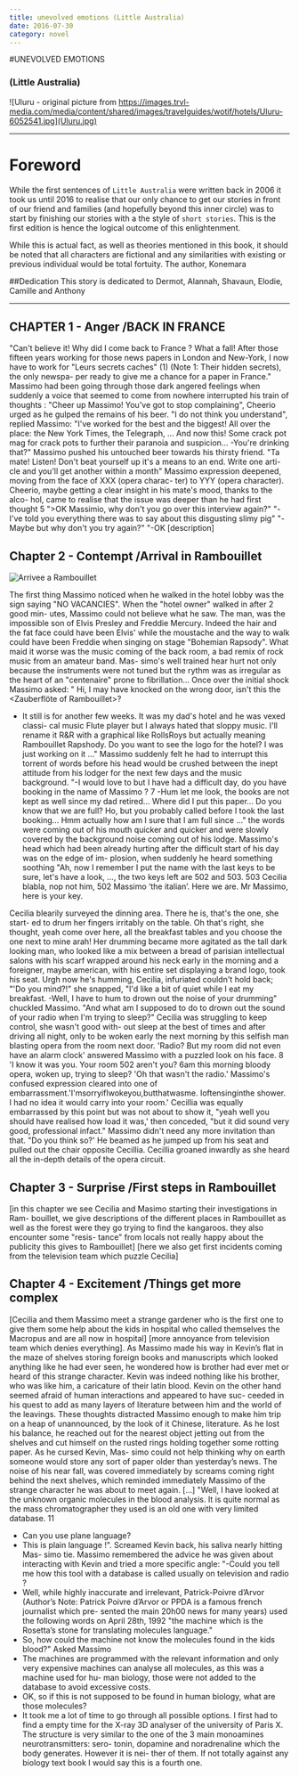 ```yaml
---
title: unevolved emotions (Little Australia)
date: 2016-07-30
category: novel
---
```



#UNEVOLVED EMOTIONS
### (Little Australia)

![Uluru - original picture from https://images.trvl-media.com/media/content/shared/images/travelguides/wotif/hotels/Uluru-6052541.jpg](Uluru.jpg)

---

# Foreword
While the first sentences of `Little Australia` were written back in 2006 it took us until 2016 to realise that our only 
chance to get our stories in front of our friend and families (and hopefully beyond this inner circle) was to start by 
finishing our stories with a the style of `short stories`.
This is the first edition is hence the logical outcome of this enlightenment.

While this is actual fact, as well as theories mentioned in this book, it should be noted that all characters are fictional and any similarities with existing or previous individual would be total fortuity.
The author, Konemara


##Dedication
This story is dedicated to Dermot, Alannah, Shavaun, Elodie, Camille and Anthony

---

## CHAPTER 1 - Anger /BACK IN FRANCE
 "Can't believe it! Why did I come back to France ? What a fall! After those fifteen years working for those news papers
 in London and New-York, I now have to work for "Leurs secrets caches" (1) (Note 1: Their hidden secrets), the only
 newspa- per ready to give me a chance for a paper in France."
Massimo had been going through those dark angered feelings when suddenly a voice that seemed to come from nowhere interrupted his train of thoughts :
"Cheer up Massimo! You've got to stop complaining", Cheerio urged as he gulped the remains of his beer.
"I do not think you understand", replied Massimo: "I've worked for the best and the biggest! All over the place: the New York Times, the Telegraph, ... And now this!
Some crack pot mag for crack pots to further their paranoia and suspicion...
-You're drinking that?"
Massimo pushed his untouched beer towards his thirsty friend.
"Ta mate! Listen! Don't beat yourself up it's a means to an end. Write one arti- cle and you'll get another within a month"
Massimo expression deepened, moving from the face of XXX (opera charac- ter) to YYY (opera character).
Cheerio, maybe getting a clear insight in his mate's mood, thanks to the alco- hol, came to realise that the issue was deeper than he had first thought
5
">OK Massimio, why don't you go over this interview again?"
"-I've told you everything there was to say about this disgusting slimy pig" "-Maybe but why don't you try again?"
"-OK [description]

## Chapter 2 - Contempt /Arrival in Rambouillet
![Arrivee a Rambouillet](http://www.cartes-et-patrimoine.com/images/11/9/photos-carte-rambouillet-yvelines-PH059348-A.jpg)

The first thing Massimo noticed when he walked in the hotel lobby was the sign saying "NO VACANCIES". When the "hotel owner" walked in after 2 good min- utes, Massimo could not believe what he saw. The man, was the impossible son of Elvis Presley and Freddie Mercury. Indeed the hair and the fat face could have been Elvis' while the moustache and the way to walk could have been Freddie when singing on stage "Bohemian Rapsody". What maid it worse was the music coming of the back room, a bad remix of rock music from an amateur band. Mas- simo's well trained hear hurt not only because the instruments were not tuned but the rythm was as irregular as the heart of an "centenaire" prone to fibrillation... Once over the initial shock Massimo asked:
" Hi, I may have knocked on the wrong door, isn't this the <Zauberflöte of Rambouillet>?
- It still is for another few weeks. It was my dad's hotel and he was vexed classi- cal music Flute player but I always hated that sloppy music. I'll rename it R&R with a graphical like RollsRoys but actually meaning Rambouillet Rapshody. Do you want to see the logo for the hotel? I was just working on it ..."
Massimo suddenly felt he had to interrupt this torrent of words before his head would be crushed between the inept attitude from his lodger for the next few days and the music background.
"-I would love to but I have had a difficult day, do you have booking in the name of Massimo ?
7
 -Hum let me look, the books are not kept as well since my dad retired... Where did I put this paper... Do you know that we are full? Ho, but you probably called before I took the last booking... Hmm actually how am I sure that I am full since ..." the words were coming out of his mouth quicker and quicker and were slowly covered by the background noise coming out of his lodge. Massimo's head which had been already hurting after the difficult start of his day was on the edge of im- plosion, when suddenly he heard something soothing
"Ah, now I remember I put the name with the last keys to be sure, let's have a look, ..., the two keys left are 502 and 503. 503 Cecilia blabla, nop not him, 502 Massimo ‘the italian’. Here we are. Mr Massimo, here is your key.
<night time>
<morning time>
Cecilia blearily surveyed the dinning area. There he is, that's the one, she start- ed to drum her fingers irritably on the table. Oh that's right, she thought, yeah come over here, all the breakfast tables and you choose the one next to mine arah! Her drumming became more agitated as the tall dark looking man, who looked like a mix between a bread of parisian intellectual salons with his scarf wrapped around his neck early in the morning and a foreigner, maybe american, with his entire set displaying a brand logo, took his seat.
Urgh now he's humming, Cecilia, infuriated couldn't hold back;
"'Do you mind?!" she snapped, "I'd like a bit of quiet while I eat my breakfast.
-Well, I have to hum to drown out the noise of your drumming" chuckled Massimo.
"And what am I supposed to do to drown out the sound of your radio when I'm trying to sleep?" Cecilia was struggling to keep control, she wasn't good with- out sleep at the best of times and after driving all night, only to be woken early the next morning by this selfish man blasting opera from the room next door.
'Radio? But my room did not even have an alarm clock' answered Massimo with a puzzled look on his face.
8
'I know it was you. Your room 502 aren't you? 6am this morning bloody opera, woken up, trying to sleep?
'Oh that wasn't the radio.' Massimo's confused expression cleared into one of embarrassment.'I'msorryifIwokeyou,butthatwasme. Ioftensinginthe shower. I had no idea it would carry into your room.'
Cecillia was equally embarrassed by this point but was not about to show it, "yeah well you should have realised how load it was,' then conceded, "but it did sound very good, professional infact."
Massimo didn't need any more invitation than that. "Do you think so?' He beamed as he jumped up from his seat and pulled out the chair opposite Cecillia. Cecillia groaned inwardly as she heard all the in-depth details of the opera circuit.

## Chapter 3 - Surprise /First steps in Rambouillet

[in this chapter we see Cecilia and Masimo starting their investigations in Ram- bouillet, we give descriptions of the different places in Rambouillet as well as the forest were they go trying to find the kangaroos. they also encounter some "resis- tance" from locals not really happy about the publicity this gives to Rambouillet]
[here we also get first incidents coming from the television team which puzzle Cecilia]

## Chapter 4 - Excitement /Things get more complex
[Cecilia and them Massimo meet a strange gardener who is the first one to give them some help about the kids in hospital who called themselves the Macropus and are all now in hospital]
[more annoyance from television team which denies everything].
As Massimo made his way in Kevin’s flat in the maze of shelves storing foreign books and manuscripts which looked anything like he had ever seen, he wondered how is brother had ever met or heard of this strange character. Kevin was indeed nothing like his brother, who was like him, a caricature of their latin blood. Kevin on the other hand seemed afraid of human interactions and appeared to have suc- ceeded in his quest to add as many layers of literature between him and the world of the leavings. These thoughts distracted Massimo enough to make him trip on a heap of unannounced, by the look of it Chinese, literature. As he lost his balance, he reached out for the nearest object jetting out from the shelves and cut himself on the rusted rings holding together some rotting paper. As he cursed Kevin, Mas- simo could not help thinking why on earth someone would store any sort of paper older than yesterday’s news. The noise of his near fall, was covered immediately by screams coming right behind the next shelves, which reminded immediately Massimo of the strange character he was about to meet again.
[...]
"Well, I have looked at the unknown organic molecules in the blood analysis. It is quite normal as the mass chromatographer they used is an old one with very limited database.
11
- Can you use plane language?
- This is plain language !". Screamed Kevin back, his saliva nearly hitting Mas- simo tie. Massimo remembered the advice he was given about interacting with Kevin and tried a more specific angle:
"-Could you tell me how this tool with a database is called usually on television and radio ?
- Well, while highly inaccurate and irrelevant, Patrick-Poivre d’Arvor (Author’s Note: Patrick Poivre d’Arvor or PPDA is a famous french journalist which pre- sented the main 20h00 news for many years) used the following words on April 28th, 1992 "the machine which is the Rosetta’s stone for translating molecules language."
- So, how could the machine not know the molecules found in the kids blood?" Asked Massimo
- The machines are programmed with the relevant information and only very expensive machines can analyse all molecules, as this was a machine used for hu- man biology, those were not added to the database to avoid excessive costs.
- OK, so if this is not supposed to be found in human biology, what are those molecules?
- It took me a lot of time to go through all possible options. I first had to find a empty time for the X-ray 3D analyser of the university of Paris X. The structure is very similar to the one of the 3 main monoamines neurotransmitters: sero- tonin, dopamine and noradrenaline which the body generates. However it is nei- ther of them. If not totally against any biology text book I would say this is a fourth one.
